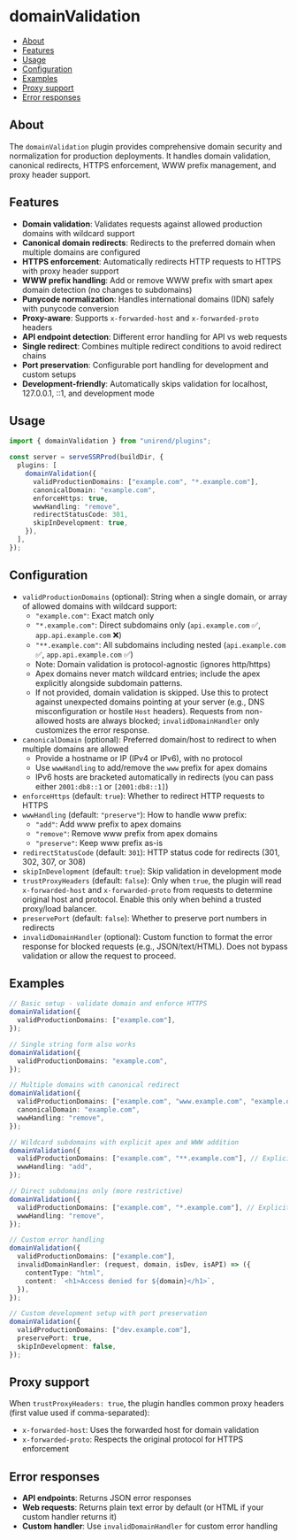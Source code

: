 # domainValidation

<!-- toc -->

- [About](#about)
- [Features](#features)
- [Usage](#usage)
- [Configuration](#configuration)
- [Examples](#examples)
- [Proxy support](#proxy-support)
- [Error responses](#error-responses)

<!-- tocstop -->

## About

The `domainValidation` plugin provides comprehensive domain security and normalization for production deployments. It handles domain validation, canonical redirects, HTTPS enforcement, WWW prefix management, and proxy header support.

## Features

- **Domain validation**: Validates requests against allowed production domains with wildcard support
- **Canonical domain redirects**: Redirects to the preferred domain when multiple domains are configured
- **HTTPS enforcement**: Automatically redirects HTTP requests to HTTPS with proxy header support
- **WWW prefix handling**: Add or remove WWW prefix with smart apex domain detection (no changes to subdomains)
- **Punycode normalization**: Handles international domains (IDN) safely with punycode conversion
- **Proxy-aware**: Supports `x-forwarded-host` and `x-forwarded-proto` headers
- **API endpoint detection**: Different error handling for API vs web requests
- **Single redirect**: Combines multiple redirect conditions to avoid redirect chains
- **Port preservation**: Configurable port handling for development and custom setups
- **Development-friendly**: Automatically skips validation for localhost, 127.0.0.1, ::1, and development mode

## Usage

```typescript
import { domainValidation } from "unirend/plugins";

const server = serveSSRProd(buildDir, {
  plugins: [
    domainValidation({
      validProductionDomains: ["example.com", "*.example.com"],
      canonicalDomain: "example.com",
      enforceHttps: true,
      wwwHandling: "remove",
      redirectStatusCode: 301,
      skipInDevelopment: true,
    }),
  ],
});
```

## Configuration

- `validProductionDomains` (optional): String when a single domain, or array of allowed domains with wildcard support:
  - `"example.com"`: Exact match only
  - `"*.example.com"`: Direct subdomains only (`api.example.com` ✅, `app.api.example.com` ❌)
  - `"**.example.com"`: All subdomains including nested (`api.example.com` ✅, `app.api.example.com` ✅)
  - Note: Domain validation is protocol-agnostic (ignores http/https)
  - Apex domains never match wildcard entries; include the apex explicitly alongside subdomain patterns.
  - If not provided, domain validation is skipped. Use this to protect against unexpected domains pointing at your server (e.g., DNS misconfiguration or hostile `Host` headers). Requests from non-allowed hosts are always blocked; `invalidDomainHandler` only customizes the error response.
- `canonicalDomain` (optional): Preferred domain/host to redirect to when multiple domains are allowed
  - Provide a hostname or IP (IPv4 or IPv6), with no protocol
  - Use `wwwHandling` to add/remove the `www` prefix for apex domains
  - IPv6 hosts are bracketed automatically in redirects (you can pass either `2001:db8::1` or `[2001:db8::1]`)
- `enforceHttps` (default: `true`): Whether to redirect HTTP requests to HTTPS
- `wwwHandling` (default: `"preserve"`): How to handle www prefix:
  - `"add"`: Add www prefix to apex domains
  - `"remove"`: Remove www prefix from apex domains
  - `"preserve"`: Keep www prefix as-is
- `redirectStatusCode` (default: `301`): HTTP status code for redirects (301, 302, 307, or 308)
- `skipInDevelopment` (default: `true`): Skip validation in development mode
- `trustProxyHeaders` (default: `false`): Only when `true`, the plugin will read `x-forwarded-host` and `x-forwarded-proto` from requests to determine original host and protocol. Enable this only when behind a trusted proxy/load balancer.
- `preservePort` (default: `false`): Whether to preserve port numbers in redirects
- `invalidDomainHandler` (optional): Custom function to format the error response for blocked requests (e.g., JSON/text/HTML). Does not bypass validation or allow the request to proceed.

## Examples

```typescript
// Basic setup - validate domain and enforce HTTPS
domainValidation({
  validProductionDomains: ["example.com"],
});

// Single string form also works
domainValidation({
  validProductionDomains: "example.com",
});

// Multiple domains with canonical redirect
domainValidation({
  validProductionDomains: ["example.com", "www.example.com", "example.org"],
  canonicalDomain: "example.com",
  wwwHandling: "remove",
});

// Wildcard subdomains with explicit apex and WWW addition
domainValidation({
  validProductionDomains: ["example.com", "**.example.com"], // Explicit apex + all subdomains
  wwwHandling: "add",
});

// Direct subdomains only (more restrictive)
domainValidation({
  validProductionDomains: ["example.com", "*.example.com"], // Explicit apex + direct subdomains only
  wwwHandling: "remove",
});

// Custom error handling
domainValidation({
  validProductionDomains: ["example.com"],
  invalidDomainHandler: (request, domain, isDev, isAPI) => ({
    contentType: "html",
    content: `<h1>Access denied for ${domain}</h1>`,
  }),
});

// Custom development setup with port preservation
domainValidation({
  validProductionDomains: ["dev.example.com"],
  preservePort: true,
  skipInDevelopment: false,
});
```

## Proxy support

When `trustProxyHeaders: true`, the plugin handles common proxy headers (first value used if comma-separated):

- `x-forwarded-host`: Uses the forwarded host for domain validation
- `x-forwarded-proto`: Respects the original protocol for HTTPS enforcement

## Error responses

- **API endpoints**: Returns JSON error responses
- **Web requests**: Returns plain text error by default (or HTML if your custom handler returns it)
- **Custom handler**: Use `invalidDomainHandler` for custom error handling
